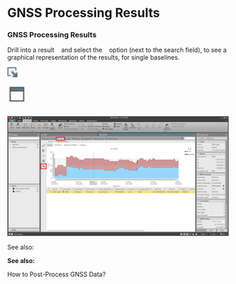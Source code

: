 # GNSS Processing Results

### GNSS Processing Results

Drill into a result    and select the    option (next to the search field), to see a graphical representation of the results, for single baselines.

![Image](graphics/00466978.jpg)

![Image](graphics/00466172.jpg)

|  |  |
| --- | --- |

![Image](graphics/00754905.jpg)

See also:

**See also:**

How to Post-Process GNSS Data?

